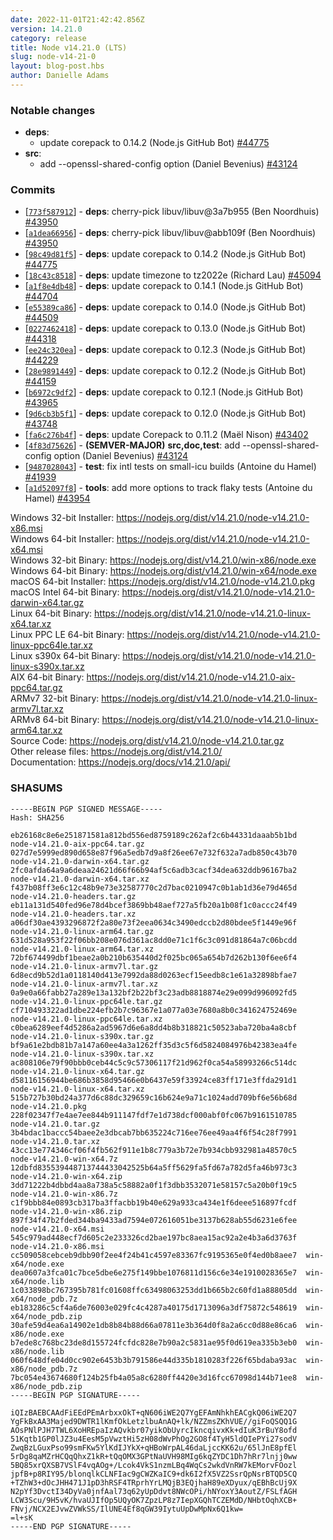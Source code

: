 ```yaml
---
date: 2022-11-01T21:42:42.856Z
version: 14.21.0
category: release
title: Node v14.21.0 (LTS)
slug: node-v14-21-0
layout: blog-post.hbs
author: Danielle Adams
---
```


### Notable changes

* **deps**:
  * update corepack to 0.14.2 (Node.js GitHub Bot) [#44775](https://github.com/nodejs/node/pull/44775)
* **src**:
  * add --openssl-shared-config option (Daniel Bevenius) [#43124](https://github.com/nodejs/node/pull/43124)

### Commits

* \[[`773f587912`](https://github.com/nodejs/node/commit/773f587912)] - **deps**: cherry-pick libuv/libuv\@3a7b955 (Ben Noordhuis) [#43950](https://github.com/nodejs/node/pull/43950)
* \[[`a1dea66956`](https://github.com/nodejs/node/commit/a1dea66956)] - **deps**: cherry-pick libuv/libuv\@abb109f (Ben Noordhuis) [#43950](https://github.com/nodejs/node/pull/43950)
* \[[`98c49d81f5`](https://github.com/nodejs/node/commit/98c49d81f5)] - **deps**: update corepack to 0.14.2 (Node.js GitHub Bot) [#44775](https://github.com/nodejs/node/pull/44775)
* \[[`18c43c8518`](https://github.com/nodejs/node/commit/18c43c8518)] - **deps**: update timezone to tz2022e (Richard Lau) [#45094](https://github.com/nodejs/node/pull/45094)
* \[[`a1f8e4db48`](https://github.com/nodejs/node/commit/a1f8e4db48)] - **deps**: update corepack to 0.14.1 (Node.js GitHub Bot) [#44704](https://github.com/nodejs/node/pull/44704)
* \[[`e55389ca86`](https://github.com/nodejs/node/commit/e55389ca86)] - **deps**: update corepack to 0.14.0 (Node.js GitHub Bot) [#44509](https://github.com/nodejs/node/pull/44509)
* \[[`0227462418`](https://github.com/nodejs/node/commit/0227462418)] - **deps**: update corepack to 0.13.0 (Node.js GitHub Bot) [#44318](https://github.com/nodejs/node/pull/44318)
* \[[`ee24c320ea`](https://github.com/nodejs/node/commit/ee24c320ea)] - **deps**: update corepack to 0.12.3 (Node.js GitHub Bot) [#44229](https://github.com/nodejs/node/pull/44229)
* \[[`28e9891449`](https://github.com/nodejs/node/commit/28e9891449)] - **deps**: update corepack to 0.12.2 (Node.js GitHub Bot) [#44159](https://github.com/nodejs/node/pull/44159)
* \[[`b6972c9df2`](https://github.com/nodejs/node/commit/b6972c9df2)] - **deps**: update corepack to 0.12.1 (Node.js GitHub Bot) [#43965](https://github.com/nodejs/node/pull/43965)
* \[[`9d6cb3b5f1`](https://github.com/nodejs/node/commit/9d6cb3b5f1)] - **deps**: update corepack to 0.12.0 (Node.js GitHub Bot) [#43748](https://github.com/nodejs/node/pull/43748)
* \[[`fa6c276b4f`](https://github.com/nodejs/node/commit/fa6c276b4f)] - **deps**: update Corepack to 0.11.2 (Maël Nison) [#43402](https://github.com/nodejs/node/pull/43402)
* \[[`4f83d75626`](https://github.com/nodejs/node/commit/4f83d75626)] - **(SEMVER-MAJOR)** **src,doc,test**: add --openssl-shared-config option (Daniel Bevenius) [#43124](https://github.com/nodejs/node/pull/43124)
* \[[`9487028043`](https://github.com/nodejs/node/commit/9487028043)] - **test**: fix intl tests on small-icu builds (Antoine du Hamel) [#41939](https://github.com/nodejs/node/pull/41939)
* \[[`a1d52097f8`](https://github.com/nodejs/node/commit/a1d52097f8)] - **tools**: add more options to track flaky tests (Antoine du Hamel) [#43954](https://github.com/nodejs/node/pull/43954)

Windows 32-bit Installer: https://nodejs.org/dist/v14.21.0/node-v14.21.0-x86.msi \
Windows 64-bit Installer: https://nodejs.org/dist/v14.21.0/node-v14.21.0-x64.msi \
Windows 32-bit Binary: https://nodejs.org/dist/v14.21.0/win-x86/node.exe \
Windows 64-bit Binary: https://nodejs.org/dist/v14.21.0/win-x64/node.exe \
macOS 64-bit Installer: https://nodejs.org/dist/v14.21.0/node-v14.21.0.pkg \
macOS Intel 64-bit Binary: https://nodejs.org/dist/v14.21.0/node-v14.21.0-darwin-x64.tar.gz \
Linux 64-bit Binary: https://nodejs.org/dist/v14.21.0/node-v14.21.0-linux-x64.tar.xz \
Linux PPC LE 64-bit Binary: https://nodejs.org/dist/v14.21.0/node-v14.21.0-linux-ppc64le.tar.xz \
Linux s390x 64-bit Binary: https://nodejs.org/dist/v14.21.0/node-v14.21.0-linux-s390x.tar.xz \
AIX 64-bit Binary: https://nodejs.org/dist/v14.21.0/node-v14.21.0-aix-ppc64.tar.gz \
ARMv7 32-bit Binary: https://nodejs.org/dist/v14.21.0/node-v14.21.0-linux-armv7l.tar.xz \
ARMv8 64-bit Binary: https://nodejs.org/dist/v14.21.0/node-v14.21.0-linux-arm64.tar.xz \
Source Code: https://nodejs.org/dist/v14.21.0/node-v14.21.0.tar.gz \
Other release files: https://nodejs.org/dist/v14.21.0/ \
Documentation: https://nodejs.org/docs/v14.21.0/api/

### SHASUMS

```
-----BEGIN PGP SIGNED MESSAGE-----
Hash: SHA256

eb26168c8e6e251871581a812bd556ed8759189c262af2c6b44331daaab5b1bd  node-v14.21.0-aix-ppc64.tar.gz
027d7e5999ed890d658e87f96a5edb7d9a8f26ee67e732f632a7adb850c43b70  node-v14.21.0-darwin-x64.tar.gz
2fc0afda64a9a6deaa24621d66f66b94af5c6adb3cacf34dea632ddb96167ba2  node-v14.21.0-darwin-x64.tar.xz
f437b08ff3e6c12c48b9e73e32587770c2d7bac0210947c0b1ab1d36e79d465d  node-v14.21.0-headers.tar.gz
eb11a131d540fed96e78d4bcef3869bb48aef727a5fb20a1b08f1c0accc24f49  node-v14.21.0-headers.tar.xz
a06df30ae4393296872f2a80e73f2eea0634c3490edccb2d80bdee5f1449e96f  node-v14.21.0-linux-arm64.tar.gz
631d528a953f22f06bb208e076d361ac8dd0e71c1f6c3c091d81864a7c06bcdd  node-v14.21.0-linux-arm64.tar.xz
72bf674499dbf1beae2a0b210b635440d2f025bc065a654b7d262b130f6ee6f4  node-v14.21.0-linux-armv7l.tar.gz
6d8ecd9b52d1a0118140d413e7992da88d0263ecf15eedb8c1e61a32898bfae7  node-v14.21.0-linux-armv7l.tar.xz
0a9e0a66fabb27a289e13a132bf2b22bf3c23adb8818874e29e099d996092fd5  node-v14.21.0-linux-ppc64le.tar.gz
cf710493322ad1dbe224efb2b7c96367e1a077a03e7680a8b0c341624752469e  node-v14.21.0-linux-ppc64le.tar.xz
c0bea6289eef4d5286a2ad5967d6e6a8dd4b8b318821c50523aba720ba4a8cbf  node-v14.21.0-linux-s390x.tar.gz
bf9a61e2bdb81b7a147a60ee4a3a1262ff35d3c5f6d5824084976b42383ea4fe  node-v14.21.0-linux-s390x.tar.xz
ac808106e79f90bbb0ceb44c5c9c57306117f21d962f0ca54a58993266c514dc  node-v14.21.0-linux-x64.tar.gz
d58116156944be686b3858d95466e0b6437e59f33924ce83ff171e3ffda291d1  node-v14.21.0-linux-x64.tar.xz
515b727b30bd24a377d6c88dc329659c16b624e9a71c1024add709bf6e56b68d  node-v14.21.0.pkg
228f02347f7e4ae7ee844b911147fdf7e1d738dcf000abf0fc067b9161510785  node-v14.21.0.tar.gz
3b4bdac1baccc54baee2e3dbcab7bb635224c716ee76ee49aa4f6f54c28f7991  node-v14.21.0.tar.xz
43cc13e774346cf06f4fb562f911e1b8c779a3b72e7b934cbb932981a48570c5  node-v14.21.0-win-x64.7z
12dbfd835539448713744433042525b64a5ff5629fa5fd67a782d5fa46b973c3  node-v14.21.0-win-x64.zip
3dd71222b4dbbd4aa8a738a5c58882a0f1f3dbb3532071e58157c5a20b0f19c5  node-v14.21.0-win-x86.7z
c1f9bbb84e0893cb317ba3ffacbb19b40e629a933ca434e1f6deee516897fcdf  node-v14.21.0-win-x86.zip
897f34f47b2fded344ba9433ad7594e072616051be3137b628ab55d6231e6fee  node-v14.21.0-x64.msi
545c979ad448ecf7d605c2e233326cd2bae197bc8aea15ac92a2e4b3a6d3763f  node-v14.21.0-x86.msi
cc509058cebceb9dbb90f2ee4f24b41c4597e83367fc9195365e0f4ed0b8aee7  win-x64/node.exe
dea0607a3fca01c7bce5dbe6e275f149bbe1076811d156c6e34e1910028365e7  win-x64/node.lib
1c033898bc767395b781fc01608ffc63498063253dd1b665b2c60fd1a88805dd  win-x64/node_pdb.7z
eb183286c5cf4a6de76003e029fc4c4287a40175d1713096a3df75872c548619  win-x64/node_pdb.zip
30afe59d4ea6a14902e1db8b84b88d66a07811e3b364d0f8a2a6cc0d88e86ca6  win-x86/node.exe
b7ede8c768bc23de8d155724fcfdc828e7b90a2c5831ae95f0d619ea335b3eb0  win-x86/node.lib
060f648dfe04d0cc902e6453b3b791586e44d335b1810283f226f65bdaba93ac  win-x86/node_pdb.7z
7bc054e43674680f124b25fb4a05a8c6280ff4420e3d16fcc67098d144b71ee8  win-x86/node_pdb.zip
-----BEGIN PGP SIGNATURE-----

iQIzBAEBCAAdFiEEdPEmArbxxOkT+qN606iWE2Q7YgEFAmNhkhEACgkQ06iWE2Q7
YgFkBxAA3Majed9DWTR1lKmfOkLetzlbuAnAQ+lk/NZZmsZKhVUE//giFoQSQQ1G
AOsPNlPJH7TWL6XoHREpaIzAQvkbr07yikObUyrcIkncqivxKk+dIuK3rBuY8ofd
51Kqtb1GP0lJZ3u4EesM5pVwztHi5zH08dWvPhOg2GO8f4TyH5ldQIePYi27sodV
ZwqBzLGuxPso99smFKw5YlKdIJYkX+qHBoWrpAL46daLjccKK62u/65lJnE8pfEl
5rDg8qaMZrHCQqQhxZ1kR+tQqOMX3GPtNaUVH98MIg6kqZYDC1Dh7hRr7lnjj0ww
5BQ85xrQXSB7VSlF4vqAOg+/Lcok4VkS1nzmLBq4WqCs2wkdVnRW7kEMorvFOozl
jpfB+p8RIY95/blonqlkCLNFIac9gCWZKaIC9+dk6I2fX5VZ2SsrQpNsrBTQD5CQ
+TZhW3+dOcJHH471J1pD3hRSF4TRprhYrLMQjB3EQjhaH89eXDyux/qEBhBcUj9X
N2pYf3DvctI34DyVa0jnfAal73q62yUpDdvt8NWcOPi/hNYoxY3AoutZ/FSLfAGH
LCW3Scu/9H5vK/hvaUJIfOp5UQyOK7ZpzLP8z7IepXGQhTCZEMdD/NHbtOqhXCB+
FNvj/NCX2EJvwZVWkSS/IlUNE4Ef8qGW39IytuUpDwMpNx6Q1kw=
=l+sK
-----END PGP SIGNATURE-----

```

